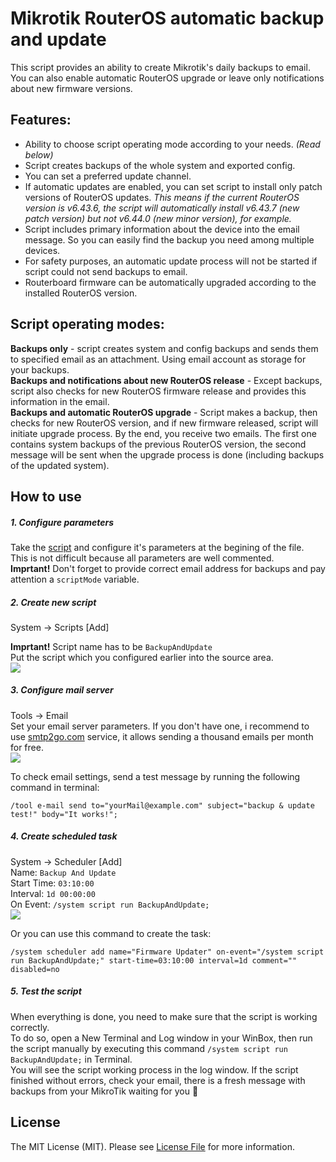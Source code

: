 # Mikrotik RouterOS automatic backup and update

This script provides an ability to create Mikrotik's daily backups to email. You can also enable automatic RouterOS upgrade or leave only notifications about new firmware versions.

## Features:
- Ability to choose script operating mode according to your needs. *(Read below)*
- Script creates backups of the whole system and exported config.
- You can set a preferred update channel.
- If automatic updates are enabled, you can set script to install only patch versions of RouterOS updates. *This means if the current RouterOS version is v6.43.6, the script will automatically install v6.43.7 (new patch version) but not v6.44.0 (new minor version), for example.*
- Script includes primary information about the device into the email message. So you can easily find the backup you need among multiple devices.
- For safety purposes, an automatic update process will not be started if script could not send backups to email.
- Routerboard firmware can be automatically upgraded according to the installed RouterOS version.


## Script operating modes:
**Backups only** - script creates system and config backups and sends them to specified email as an attachment. Using email account as storage for your backups.  
**Backups and notifications about new RouterOS release** - Except backups, script also checks for new RouterOS firmware release and provides this information in the email.  
**Backups and automatic RouterOS upgrade** - Script makes a backup, then checks for new RouterOS version, and if new firmware released, script will initiate upgrade process. By the end, you receive two emails. The first one contains system backups of the previous RouterOS version, the second message will be sent when the upgrade process is done (including backups of the updated system).

## How to use
##### 1. Configure parameters
Take the  [script](https://github.com/lupael/Mikrotik-RouterOS-automatic-backup-and-update/raw/master/BackupAndUpdate.rsc) and configure it's parameters at the begining of the file.  
This is not difficult because all parameters are well commented.  
**Imprtant!** Don't forget to provide correct email address for backups and pay attention a `scriptMode` variable.

##### 2. Create new script
System -> Scripts [Add]  

**Imprtant!** Script name has to be `BackupAndUpdate`   
Put the script which you configured earlier into the source area.  
![](https://github.com/lupael/Mikrotik-RouterOS-automatic-backup-and-update/raw/master/howto/script-name.png)  

##### 3. Configure mail server
Tools -> Email  
Set your email server parameters. If you don't have one, i recommend to use [smtp2go.com](https://smtp2go.com "smtp2go.com") service, it allows sending a thousand emails per month for free.  
![](https://github.com/lupael/Mikrotik-RouterOS-automatic-backup-and-update/raw/master/howto/email-config.png)  

To check email settings, send a test message by running the following command in terminal:
```
/tool e-mail send to="yourMail@example.com" subject="backup & update test!" body="It works!";
```

##### 4. Create scheduled task
System -> Scheduler [Add]  
Name: `Backup And Update`  
Start Time: `03:10:00`  
Interval: `1d 00:00:00`  
On Event: `/system script run BackupAndUpdate;`  
![](https://github.com/lupael/Mikrotik-RouterOS-automatic-backup-and-update/raw/master/howto/scheduler-task.png)  
  
Or you can use this command to create the task:
```
/system scheduler add name="Firmware Updater" on-event="/system script run BackupAndUpdate;" start-time=03:10:00 interval=1d comment="" disabled=no
```
##### 5. Test the script
When everything is done, you need to make sure that the script is working correctly.  
To do so, open a New Terminal and Log window in your WinBox, then run the script manually by executing this command `/system script run BackupAndUpdate;` in Terminal.  
You will see the script working process in the log window. If the script finished without errors, check your email, there is a fresh message with backups from your MikroTik waiting for you 🎉

## License

The MIT License (MIT). Please see [License File](LICENSE.md) for more information.



